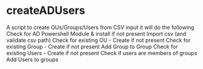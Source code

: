 # createADUsers
A script to create OUs/Groups/Users from CSV input
it will do the following
Check for AD Powershell Module & install if not present
Import csv (and validate csv path)
Check for existing OU - Create if not present
Check for existing Group - Create if not present
Add Group to Group
Check for existing Users - Create if not present
Check if users are members of groups
Add Users to groups
